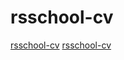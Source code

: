 # rsschool-cv

[rsschool-cv]("https://kalachyonok.github.io/rsschool-cv/cv")
[rsschool-cv]("https://kalachyonok.github.io/rsschool-cv/")
